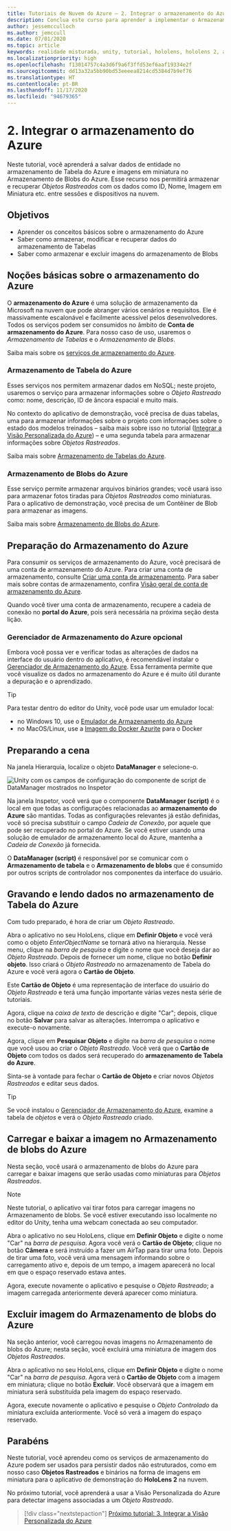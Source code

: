 ```yaml
---
title: Tutoriais de Nuvem do Azure – 2. Integrar o armazenamento do Azure
description: Conclua este curso para aprender a implementar o Armazenamento de Tabelas do Azure e o Armazenamento de Blobs do Azure em um aplicativo do HoloLens 2.
author: jessemcculloch
ms.author: jemccull
ms.date: 07/01/2020
ms.topic: article
keywords: realidade misturada, unity, tutorial, hololens, hololens 2, armazenamento do azure, serviços de nuvem do azure, Windows 10
ms.localizationpriority: high
ms.openlocfilehash: f13014757c4a3d6f9a6f3ffd53ef6aaf19334e2f
ms.sourcegitcommit: dd13a32a5bb90bd53eeeea8214cd5384d7b9ef76
ms.translationtype: HT
ms.contentlocale: pt-BR
ms.lasthandoff: 11/17/2020
ms.locfileid: "94679365"
---
```

# <a name="2-integrating-azure-storage"></a>2. Integrar o armazenamento do Azure

Neste tutorial, você aprenderá a salvar dados de entidade no armazenamento de Tabela do Azure e imagens em miniatura no Armazenamento de Blobs do Azure. Esse recurso nos permitirá armazenar e recuperar *Objetos Rastreados* com os dados como ID, Nome, Imagem em Miniatura etc. entre sessões e dispositivos na nuvem.

## <a name="objectives"></a>Objetivos

* Aprender os conceitos básicos sobre o armazenamento do Azure
* Saber como armazenar, modificar e recuperar dados do armazenamento de Tabelas
* Saber como armazenar e excluir imagens do armazenamento de Blobs

## <a name="understanding-azure-storage"></a>Noções básicas sobre o armazenamento do Azure

O **armazenamento do Azure** é uma solução de armazenamento da Microsoft na nuvem que pode abranger vários cenários e requisitos. Ele é massivamente escalonável e facilmente acessível pelos desenvolvedores. Todos os serviços podem ser consumidos no âmbito de **Conta de armazenamento do Azure**. Para nosso caso de uso, usaremos o *Armazenamento de Tabelas* e o *Armazenamento de Blobs*.

Saiba mais sobre os [serviços de armazenamento do Azure](https://docs.microsoft.com/azure/storage/blobs/storage-blobs-overview).

### <a name="azure-table-storage"></a>Armazenamento de Tabela do Azure

Esses serviços nos permitem armazenar dados em NoSQL; neste projeto, usaremos o serviço para armazenar informações sobre o *Objeto Rastreado* como: nome, descrição, ID de âncora espacial e muito mais.

No contexto do aplicativo de demonstração, você precisa de duas tabelas, uma para armazenar informações sobre o projeto com informações sobre o estado dos modelos treinados – saiba mais sobre isso no tutorial ([Integrar a Visão Personalizada do Azure](mr-learning-azure-03.md)) – e uma segunda tabela para armazenar informações sobre *Objetos Rastreados*.

Saiba mais sobre [Armazenamento de Tabelas do Azure](https://docs.microsoft.com/azure/storage/tables/table-storage-overview).

### <a name="azure-blob-storage"></a>Armazenamento de Blobs do Azure

Esse serviço permite armazenar arquivos binários grandes; você usará isso para armazenar fotos tiradas para *Objetos Rastreados* como miniaturas.
Para o aplicativo de demonstração, você precisa de um Contêiner de Blob para armazenar as imagens.

Saiba mais sobre [Armazenamento de Blobs do Azure](https://docs.microsoft.com/azure/storage/blobs/storage-blobs-introduction).

## <a name="preparing-azure-storage"></a>Preparação do Armazenamento do Azure

Para consumir os serviços de armazenamento do Azure, você precisará de uma conta de armazenamento do Azure. Para criar uma conta de armazenamento, consulte [Criar uma conta de armazenamento](https://docs.microsoft.com/azure/storage/common/storage-account-create?tabs=azure-portal). Para saber mais sobre contas de armazenamento, confira [Visão geral de conta de armazenamento do Azure](https://docs.microsoft.com/azure/storage/common/storage-account-overview).

Quando você tiver uma conta de armazenamento, recupere a cadeia de conexão no **portal do Azure**, pois será necessária na próxima seção desta lição.

### <a name="optional-azure-storage-explorer"></a>Gerenciador de Armazenamento do Azure opcional

Embora você possa ver e verificar todas as alterações de dados na interface do usuário dentro do aplicativo, é recomendável instalar o [Gerenciador de Armazenamento do Azure](https://azure.microsoft.com/features/storage-explorer/). Essa ferramenta permite que você visualize os dados no armazenamento do Azure e é muito útil durante a depuração e o aprendizado.

> [!TIP]
> Para testar dentro do editor do Unity, você pode usar um emulador local:
> * no Windows 10, use o [Emulador de Armazenamento do Azure](https://docs.microsoft.com/azure/storage/common/storage-use-emulator)
> * no MacOS/Linux, use a [Imagem do Docker Azurite](https://hub.docker.com/_/microsoft-azure-storage-azurite) para o Docker

## <a name="preparing-the-scene"></a>Preparando a cena

Na janela Hierarquia, localize o objeto **DataManager** e selecione-o.

![Unity com os campos de configuração do componente de script de DataManager mostrados no Inspetor](images/mr-learning-azure/tutorial2-section4-step1-1.png)

Na janela Inspetor, você verá que o componente **DataManager (script)** é o local em que todas as configurações relacionadas ao **armazenamento do Azure** são mantidas. Todas as configurações relevantes já estão definidas, você só precisa substituir o campo *Cadeia de Conexão*, por aquele que pode ser recuperado no portal do Azure. Se você estiver usando uma solução de emulador de armazenamento local do Azure, mantenha a *Cadeia de Conexão* já fornecida.

O **DataManager (script)** é responsável por se comunicar com o **Armazenamento de tabela** e o **Armazenamento de blobs** que é consumido por outros scripts de controlador nos componentes da interface do usuário.

## <a name="writing-and-reading-data-from-azure-table-storage"></a>Gravando e lendo dados no armazenamento de Tabela do Azure

Com tudo preparado, é hora de criar um *Objeto Rastreado*.

Abra o aplicativo no seu HoloLens, clique em **Definir Objeto** e você verá como o objeto *EnterObjectName* se tornará ativo na hierarquia. Nesse menu, clique na *barra de pesquisa* e digite o nome que você deseja dar ao *Objeto Rastreado*. Depois de fornecer um nome, clique no botão **Definir objeto**. Isso criará o *Objeto Rastreado* no armazenamento de Tabela do Azure e você verá agora o **Cartão de Objeto**.

Este **Cartão de Objeto** é uma representação de interface do usuário do *Objeto Rastreado* e terá uma função importante várias vezes nesta série de tutoriais.

Agora, clique na *caixa de texto* de descrição e digite "Car"; depois, clique no botão **Salvar** para salvar as alterações. Interrompa o aplicativo e execute-o novamente.

Agora, clique em **Pesquisar Objeto** e digite na *barra de pesquisa* o nome que você usou ao criar o *Objeto Rastreado*. Você verá que o **Cartão de Objeto** com todos os dados será recuperado do **armazenamento de Tabela do Azure**.

Sinta-se à vontade para fechar o **Cartão de Objeto** e criar novos *Objetos Rastreados* e editar seus dados.

> [!TIP]
> Se você instalou o [Gerenciador de Armazenamento do Azure](https://azure.microsoft.com/features/storage-explorer/), examine a tabela de *objetos* e verá o *Objeto Rastreado* criado.

## <a name="uploading-and-download-image-from-azure-blob-storage"></a>Carregar e baixar a imagem no Armazenamento de blobs do Azure

Nesta seção, você usará o armazenamento de blobs do Azure para carregar e baixar imagens que serão usadas como miniaturas para *Objetos Rastreados*.

> [!NOTE]
> Neste tutorial, o aplicativo vai tirar fotos para carregar imagens no Armazenamento de blobs. Se você estiver executando isso localmente no editor do Unity, tenha uma webcam conectada ao seu computador.

Abra o aplicativo no seu HoloLens, clique em **Definir Objeto** e digite o nome "Car" na *barra de pesquisa*. Agora você verá o **Cartão de Objeto**; clique no botão **Câmera** e será instruído a fazer um AirTap para tirar uma foto. Depois de tirar uma foto, você verá uma mensagem informando sobre o carregamento ativo e, depois de um tempo, a imagem aparecerá no local em que o espaço reservado estava antes.

Agora, execute novamente o aplicativo e pesquise o *Objeto Rastreado*; a imagem carregada anteriormente deverá aparecer como miniatura.

## <a name="deleting-image-from-azure-blob-storage"></a>Excluir imagem do Armazenamento de blobs do Azure

Na seção anterior, você carregou novas imagens no Armazenamento de blobs do Azure; nesta seção, você excluirá uma miniatura de imagem dos *Objetos Rastreados*.

Abra o aplicativo no seu HoloLens, clique em **Definir Objeto** e digite o nome "Car" na *barra de pesquisa*. Agora verá o **Cartão de Objeto** com a imagem em miniatura; clique no botão **Excluir**. Você observará que a imagem em miniatura será substituída pela imagem do espaço reservado.

Agora, execute novamente o aplicativo e pesquise o *Objeto Controlado* da miniatura excluída anteriormente. Você só verá a imagem do espaço reservado.

## <a name="congratulations"></a>Parabéns

Neste tutorial, você aprendeu como os serviços de armazenamento do Azure podem ser usados para persistir dados não estruturados, como em nosso caso **Objetos Rastreados** e binários na forma de imagens em miniatura para o aplicativo de demonstração do **HoloLens 2** na nuvem.

No próximo tutorial, você aprenderá a usar a Visão Personalizada do Azure para detectar imagens associadas a um *Objeto Rastreado*.

> [!div class="nextstepaction"]
> [Próximo tutorial: 3. Integrar a Visão Personalizada do Azure](mr-learning-azure-03.md)
